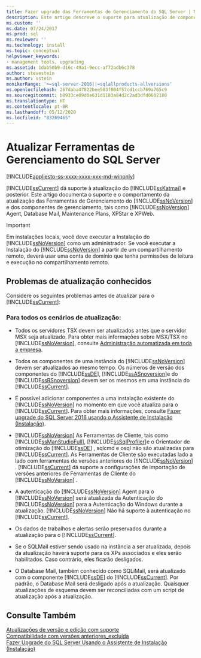 ```yaml
---
title: Fazer upgrade das Ferramentas de Gerenciamento do SQL Server | Microsoft Docs
description: Este artigo descreve o suporte para atualização de componentes de gerenciamento e Ferramentas de Gerenciamento do SQL Server, como o SQL Server Agent.
ms.custom: ''
ms.date: 07/24/2017
ms.prod: sql
ms.reviewer: ''
ms.technology: install
ms.topic: conceptual
helpviewer_keywords:
- management tools, upgrading
ms.assetid: 1dab50b9-d16c-49a1-9ecc-af72adb6c378
author: stevestein
ms.author: sstein
monikerRange: '>=sql-server-2016||=sqlallproducts-allversions'
ms.openlocfilehash: 267daba47822bee503f004f57cd1ccb769a765c9
ms.sourcegitcommit: b8933ce09d0e631d1183a84d2c2ad3dfd0602180
ms.translationtype: HT
ms.contentlocale: pt-BR
ms.lasthandoff: 05/12/2020
ms.locfileid: "83269465"
---
```

# <a name="upgrade-sql-server-management-tools"></a>Atualizar Ferramentas de Gerenciamento do SQL Server

[!INCLUDE[appliesto-ss-xxxx-xxxx-xxx-md-winonly](../../includes/appliesto-ss-xxxx-xxxx-xxx-md-winonly.md)]

[!INCLUDE[ssCurrent](../../includes/sscurrent-md.md)] dá suporte à atualização do [!INCLUDE[ssKatmai](../../includes/sskatmai-md.md)] e posterior. Este artigo documenta o suporte e o comportamento da atualização das Ferramentas de Gerenciamento do [!INCLUDE[ssNoVersion](../../includes/ssnoversion-md.md)] e dos componentes de gerenciamento, tais como [!INCLUDE[ssNoVersion](../../includes/ssnoversion-md.md)] Agent, Database Mail, Maintenance Plans, XPStar e XPWeb.  
  
> [!IMPORTANT]  
>  Em instalações locais, você deve executar a Instalação do [!INCLUDE[ssNoVersion](../../includes/ssnoversion-md.md)] como um administrador. Se você executar a Instalação do [!INCLUDE[ssNoVersion](../../includes/ssnoversion-md.md)] a partir de um compartilhamento remoto, deverá usar uma conta de domínio que tenha permissões de leitura e execução no compartilhamento remoto.  
  
## <a name="known-upgrade-issues"></a>Problemas de atualização conhecidos  
Considere os seguintes problemas antes de atualizar para o [!INCLUDE[ssCurrent](../../includes/sscurrent-md.md)]:  
  
### <a name="for-all-upgrade-scenarios"></a>Para todos os cenários de atualização:  
  
- Todos os servidores TSX devem ser atualizados antes que o servidor MSX seja atualizado. Para obter mais informações sobre MSX/TSX no [!INCLUDE[ssNoVersion](../../includes/ssnoversion-md.md)], consulte [Administração automatizada em toda a empresa](../../ssms/agent/automated-administration-across-an-enterprise.md).  
  
-   Todos os componentes de uma instância do [!INCLUDE[ssNoVersion](../../includes/ssnoversion-md.md)] devem ser atualizados ao mesmo tempo. Os números de versão dos componentes do [!INCLUDE[ssDE](../../includes/ssde-md.md)], [!INCLUDE[ssASnoversion](../../includes/ssasnoversion-md.md)]e do [!INCLUDE[ssRSnoversion](../../includes/ssrsnoversion-md.md)] devem ser os mesmos em uma instância do [!INCLUDE[ssCurrent](../../includes/sscurrent-md.md)].  
  
-   É possível adicionar componentes a uma instalação existente do [!INCLUDE[ssNoVersion](../../includes/ssnoversion-md.md)] no momento em que você atualiza para o [!INCLUDE[ssCurrent](../../includes/sscurrent-md.md)]. Para obter mais informações, consulte [Fazer upgrade do SQL Server 2016 usando o Assistente de Instalação &#40;Instalação&#41;](../../database-engine/install-windows/upgrade-sql-server-using-the-installation-wizard-setup.md).  
  
-   [!INCLUDE[ssNoVersion](../../includes/ssnoversion-md.md)] As Ferramentas de Cliente, tais como [!INCLUDE[ssManStudioFull](../../includes/ssmanstudiofull-md.md)], [!INCLUDE[ssSqlProfiler](../../includes/sssqlprofiler-md.md)]e o Orientador de otimização do [!INCLUDE[ssDE](../../includes/ssde-md.md)] , sqlcmd e osql não são atualizadas para [!INCLUDE[ssCurrent](../../includes/sscurrent-md.md)]. As Ferramentas de Cliente são executadas lado a lado com ferramentas de versões anteriores do [!INCLUDE[ssNoVersion](../../includes/ssnoversion-md.md)] . [!INCLUDE[ssCurrent](../../includes/sscurrent-md.md)] dá suporte a configurações de importação de versões anteriores de Ferramentas de Cliente do [!INCLUDE[ssNoVersion](../../includes/ssnoversion-md.md)] .  
  
-   A autenticação do [!INCLUDE[ssNoVersion](../../includes/ssnoversion-md.md)] Agent para o [!INCLUDE[ssNoVersion](../../includes/ssnoversion-md.md)] será atualizada da Autenticação do [!INCLUDE[ssNoVersion](../../includes/ssnoversion-md.md)] para a Autenticação do Windows durante a atualização. [!INCLUDE[ssNoVersion](../../includes/ssnoversion-md.md)] Não há suporte à autenticação no [!INCLUDE[ssCurrent](../../includes/sscurrent-md.md)].  
  
-   Os dados de trabalhos e alertas serão preservados durante a atualização para o [!INCLUDE[ssCurrent](../../includes/sscurrent-md.md)].  
  
-   Se o SQLMail estiver sendo usado na instância a ser atualizada, depois da atualização haverá suporte para os XPs associados e eles serão habilitados. Caso contrário, eles ficarão desligados.  
  
-   O Database Mail, também conhecido como SQLiMail, será atualizado com o componente [!INCLUDE[ssDE](../../includes/ssde-md.md)] do [!INCLUDE[ssCurrent](../../includes/sscurrent-md.md)]. Por padrão, o Database Mail será desligado após a atualização. Quaisquer atualizações de esquema devem ser reconciliadas com um script de atualização após a atualização.  
  
## <a name="see-also"></a>Consulte Também  
 [Atualizações de versão e edição com suporte](../../database-engine/install-windows/supported-version-and-edition-upgrades.md)   
 [Compatibilidade com versões anteriores_excluída](https://msdn.microsoft.com/library/15d9117e-e2fa-4985-99ea-66a117c1e9fd)   
 [Fazer Upgrade do SQL Server Usando o Assistente de Instalação &#40;Instalação&#41;](../../database-engine/install-windows/upgrade-sql-server-using-the-installation-wizard-setup.md)  
  
  
